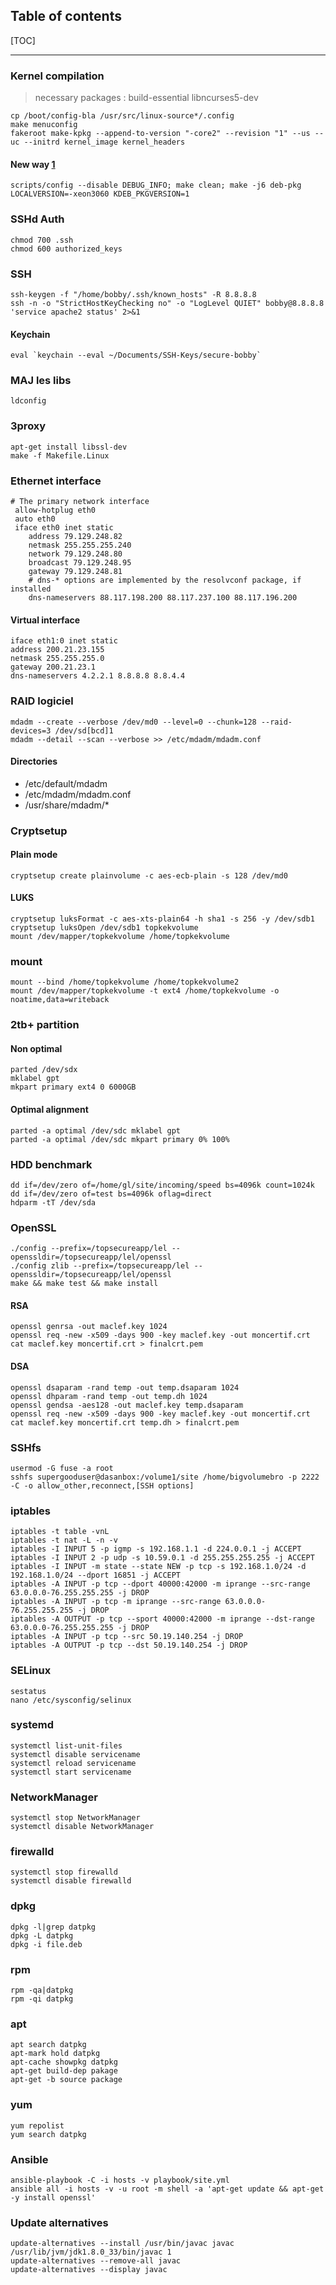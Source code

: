 ## Table of contents

[TOC]

****************************************

### Kernel compilation

> necessary packages : build-essential libncurses5-dev

    cp /boot/config-bla /usr/src/linux-source*/.config
    make menuconfig
    fakeroot make-kpkg --append-to-version "-core2" --revision "1" --us --uc --initrd kernel_image kernel_headers

#### New way [1]
    scripts/config --disable DEBUG_INFO; make clean; make -j6 deb-pkg LOCALVERSION=-xeon3060 KDEB_PKGVERSION=1

[1]: http://debian-handbook.info/browse/fr-FR/stable/sect.kernel-compilation.html


### SSHd Auth
    chmod 700 .ssh
    chmod 600 authorized_keys

### SSH
    ssh-keygen -f "/home/bobby/.ssh/known_hosts" -R 8.8.8.8
    ssh -n -o "StrictHostKeyChecking no" -o "LogLevel QUIET" bobby@8.8.8.8 'service apache2 status' 2>&1
#### Keychain
    eval `keychain --eval ~/Documents/SSH-Keys/secure-bobby`
    
### MAJ les libs
    ldconfig

### 3proxy
    apt-get install libssl-dev
    make -f Makefile.Linux

### Ethernet interface
    # The primary network interface
     allow-hotplug eth0
     auto eth0
     iface eth0 inet static
        address 79.129.248.82
        netmask 255.255.255.240
        network 79.129.248.80
        broadcast 79.129.248.95
        gateway 79.129.248.81
        # dns-* options are implemented by the resolvconf package, if installed
        dns-nameservers 88.117.198.200 88.117.237.100 88.117.196.200

#### Virtual interface
    iface eth1:0 inet static
    address 200.21.23.155
    netmask 255.255.255.0
    gateway 200.21.23.1
    dns-nameservers 4.2.2.1 8.8.8.8 8.8.4.4

### RAID logiciel
    mdadm --create --verbose /dev/md0 --level=0 --chunk=128 --raid-devices=3 /dev/sd[bcd]1
    mdadm --detail --scan --verbose >> /etc/mdadm/mdadm.conf

#### Directories
- /etc/default/mdadm
- /etc/mdadm/mdadm.conf
- /usr/share/mdadm/*

### Cryptsetup
#### Plain mode
    cryptsetup create plainvolume -c aes-ecb-plain -s 128 /dev/md0

#### LUKS
    cryptsetup luksFormat -c aes-xts-plain64 -h sha1 -s 256 -y /dev/sdb1
    cryptsetup luksOpen /dev/sdb1 topkekvolume
    mount /dev/mapper/topkekvolume /home/topkekvolume

### mount
    mount --bind /home/topkekvolume /home/topkekvolume2
    mount /dev/mapper/topkekvolume -t ext4 /home/topkekvolume -o noatime,data=writeback
    
### 2tb+ partition

#### Non optimal
    parted /dev/sdx
    mklabel gpt
    mkpart primary ext4 0 6000GB
    
#### Optimal alignment
    parted -a optimal /dev/sdc mklabel gpt
    parted -a optimal /dev/sdc mkpart primary 0% 100%
    
### HDD benchmark
    dd if=/dev/zero of=/home/gl/site/incoming/speed bs=4096k count=1024k
    dd if=/dev/zero of=test bs=4096k oflag=direct
    hdparm -tT /dev/sda
    
### OpenSSL
    ./config --prefix=/topsecureapp/lel --openssldir=/topsecureapp/lel/openssl
    ./config zlib --prefix=/topsecureapp/lel --openssldir=/topsecureapp/lel/openssl
    make && make test && make install
    
#### RSA
    openssl genrsa -out maclef.key 1024
    openssl req -new -x509 -days 900 -key maclef.key -out moncertif.crt
    cat maclef.key moncertif.crt > finalcrt.pem

#### DSA
    openssl dsaparam -rand temp -out temp.dsaparam 1024
    openssl dhparam -rand temp -out temp.dh 1024
    openssl gendsa -aes128 -out maclef.key temp.dsaparam
    openssl req -new -x509 -days 900 -key maclef.key -out moncertif.crt
    cat maclef.key moncertif.crt temp.dh > finalcrt.pem
    
### SSHfs
    usermod -G fuse -a root
    sshfs supergooduser@dasanbox:/volume1/site /home/bigvolumebro -p 2222 -C -o allow_other,reconnect,[SSH options]
    
### iptables
    iptables -t table -vnL
    iptables -t nat -L -n -v
    iptables -I INPUT 5 -p igmp -s 192.168.1.1 -d 224.0.0.1 -j ACCEPT
    iptables -I INPUT 2 -p udp -s 10.59.0.1 -d 255.255.255.255 -j ACCEPT
    iptables -I INPUT -m state --state NEW -p tcp -s 192.168.1.0/24 -d 192.168.1.0/24 --dport 16851 -j ACCEPT
    iptables -A INPUT -p tcp --dport 40000:42000 -m iprange --src-range 63.0.0.0-76.255.255.255 -j DROP
    iptables -A INPUT -p tcp -m iprange --src-range 63.0.0.0-76.255.255.255 -j DROP
    iptables -A OUTPUT -p tcp --sport 40000:42000 -m iprange --dst-range 63.0.0.0-76.255.255.255 -j DROP
    iptables -A INPUT -p tcp --src 50.19.140.254 -j DROP
    iptables -A OUTPUT -p tcp --dst 50.19.140.254 -j DROP

### SELinux
    sestatus
    nano /etc/sysconfig/selinux
    
### systemd
    systemctl list-unit-files
    systemctl disable servicename
    systemctl reload servicename
    systemctl start servicename

### NetworkManager
    systemctl stop NetworkManager
    systemctl disable NetworkManager

### firewalld
    systemctl stop firewalld
    systemctl disable firewalld
    
### dpkg
    dpkg -l|grep datpkg
    dpkg -L datpkg
    dpkg -i file.deb
    
### rpm
    rpm -qa|datpkg
    rpm -qi datpkg
    
### apt
    apt search datpkg
    apt-mark hold datpkg
    apt-cache showpkg datpkg
    apt-get build-dep pakage
    apt-get -b source package

### yum
    yum repolist
    yum search datpkg
    
### Ansible
    ansible-playbook -C -i hosts -v playbook/site.yml
    ansible all -i hosts -v -u root -m shell -a 'apt-get update && apt-get -y install openssl'
    
### Update alternatives
    update-alternatives --install /usr/bin/javac javac /usr/lib/jvm/jdk1.8.0_33/bin/javac 1
    update-alternatives --remove-all javac
    update-alternatives --display javac
